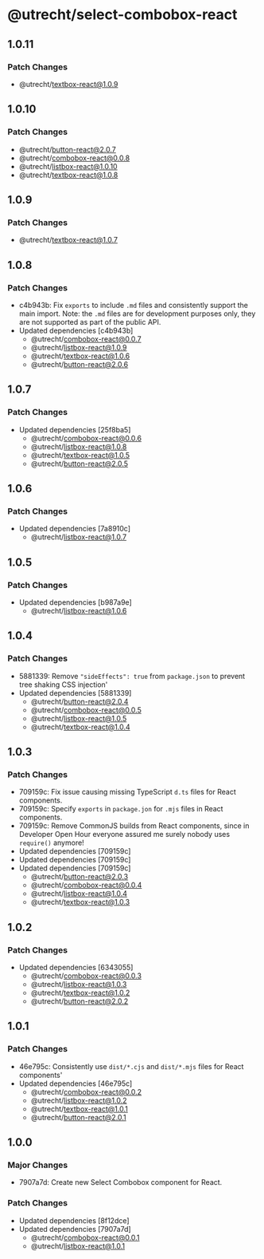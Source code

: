 # @utrecht/select-combobox-react

## 1.0.11

### Patch Changes

- @utrecht/textbox-react@1.0.9

## 1.0.10

### Patch Changes

- @utrecht/button-react@2.0.7
- @utrecht/combobox-react@0.0.8
- @utrecht/listbox-react@1.0.10
- @utrecht/textbox-react@1.0.8

## 1.0.9

### Patch Changes

- @utrecht/textbox-react@1.0.7

## 1.0.8

### Patch Changes

- c4b943b: Fix `exports` to include `.md` files and consistently support the main import.
  Note: the `.md` files are for development purposes only, they are not supported as part of the public API.
- Updated dependencies [c4b943b]
  - @utrecht/combobox-react@0.0.7
  - @utrecht/listbox-react@1.0.9
  - @utrecht/textbox-react@1.0.6
  - @utrecht/button-react@2.0.6

## 1.0.7

### Patch Changes

- Updated dependencies [25f8ba5]
  - @utrecht/combobox-react@0.0.6
  - @utrecht/listbox-react@1.0.8
  - @utrecht/textbox-react@1.0.5
  - @utrecht/button-react@2.0.5

## 1.0.6

### Patch Changes

- Updated dependencies [7a8910c]
  - @utrecht/listbox-react@1.0.7

## 1.0.5

### Patch Changes

- Updated dependencies [b987a9e]
  - @utrecht/listbox-react@1.0.6

## 1.0.4

### Patch Changes

- 5881339: Remove `"sideEffects": true` from `package.json` to prevent tree shaking CSS injection'
- Updated dependencies [5881339]
  - @utrecht/button-react@2.0.4
  - @utrecht/combobox-react@0.0.5
  - @utrecht/listbox-react@1.0.5
  - @utrecht/textbox-react@1.0.4

## 1.0.3

### Patch Changes

- 709159c: Fix issue causing missing TypeScript `d.ts` files for React components.
- 709159c: Specify `exports` in `package.jon` for `.mjs` files in React components.
- 709159c: Remove CommonJS builds from React components, since in Developer Open Hour everyone assured me surely nobody uses `require()` anymore!
- Updated dependencies [709159c]
- Updated dependencies [709159c]
- Updated dependencies [709159c]
  - @utrecht/button-react@2.0.3
  - @utrecht/combobox-react@0.0.4
  - @utrecht/listbox-react@1.0.4
  - @utrecht/textbox-react@1.0.3

## 1.0.2

### Patch Changes

- Updated dependencies [6343055]
  - @utrecht/combobox-react@0.0.3
  - @utrecht/listbox-react@1.0.3
  - @utrecht/textbox-react@1.0.2
  - @utrecht/button-react@2.0.2

## 1.0.1

### Patch Changes

- 46e795c: Consistently use `dist/*.cjs` and `dist/*.mjs` files for React components'
- Updated dependencies [46e795c]
  - @utrecht/combobox-react@0.0.2
  - @utrecht/listbox-react@1.0.2
  - @utrecht/textbox-react@1.0.1
  - @utrecht/button-react@2.0.1

## 1.0.0

### Major Changes

- 7907a7d: Create new Select Combobox component for React.

### Patch Changes

- Updated dependencies [8f12dce]
- Updated dependencies [7907a7d]
  - @utrecht/combobox-react@0.0.1
  - @utrecht/listbox-react@1.0.1

